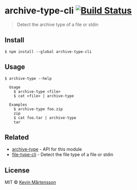 # archive-type-cli [![Build Status](https://travis-ci.org/kevva/archive-type-cli.svg?branch=master)](https://travis-ci.org/kevva/archive-type-cli)

> Detect the archive type of a file or stdin


## Install

```
$ npm install --global archive-type-cli
```


## Usage

```
$ archive-type --help

  Usage
    $ archive-type <file>
    $ cat <file> | archive-type

  Examples
    $ archive-type foo.zip
    zip
    $ cat foo.tar | archive-type
    tar
```


## Related

- [archive-type](https://github.com/kevva/archive-type) - API for this module
- [file-type-cli](https://github.com/sindresorhus/file-type-cli) - Detect the file type of a file or stdin


## License

MIT © [Kevin Mårtensson](https://github.com/kevva)
